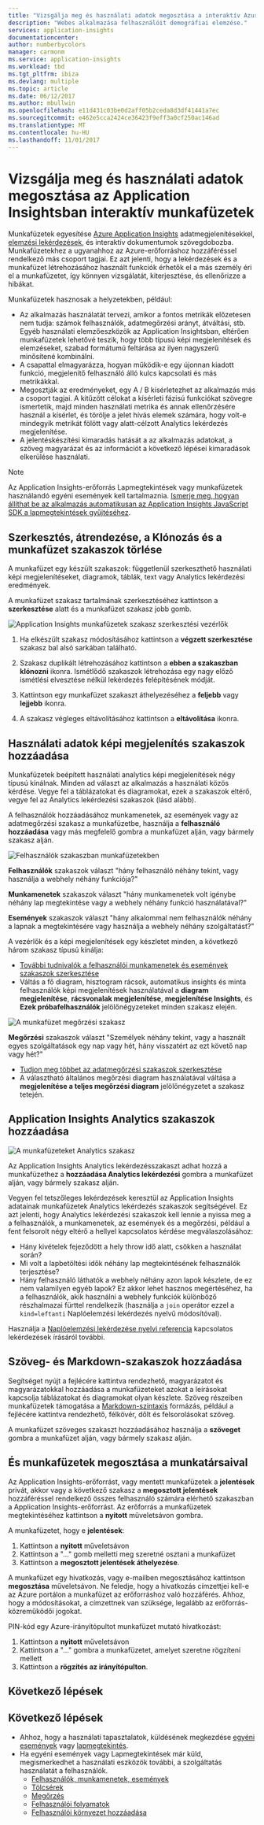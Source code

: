 ```yaml
---
title: "Vizsgálja meg és használati adatok megosztása a interaktív Azure Application Insights-munkafüzetek |} Microsoft docs"
description: "Webes alkalmazása felhasználóit demográfiai elemzése."
services: application-insights
documentationcenter: 
author: numberbycolors
manager: carmonm
ms.service: application-insights
ms.workload: tbd
ms.tgt_pltfrm: ibiza
ms.devlang: multiple
ms.topic: article
ms.date: 06/12/2017
ms.author: mbullwin
ms.openlocfilehash: e11d431c03be0d2aff05b2ceda8d3df41441a7ec
ms.sourcegitcommit: e462e5cca2424ce36423f9eff3a0cf250ac146ad
ms.translationtype: MT
ms.contentlocale: hu-HU
ms.lasthandoff: 11/01/2017
---
```

# <a name="investigate-and-share-usage-data-with-interactive-workbooks-in-application-insights"></a>Vizsgálja meg és használati adatok megosztása az Application Insightsban interaktív munkafüzetek

Munkafüzetek egyesítése [Azure Application Insights](app-insights-overview.md) adatmegjelenítésekkel, [elemzési lekérdezések](app-insights-analytics.md), és interaktív dokumentumok szövegdobozba. Munkafüzetekhez a ugyanahhoz az Azure-erőforráshoz hozzáféréssel rendelkező más csoport tagjai. Ez azt jelenti, hogy a lekérdezések és a munkafüzet létrehozásához használt funkciók érhetők el a más személy éri el a munkafüzetet, így könnyen vizsgálatát, kiterjesztése, és ellenőrizze a hibákat.

Munkafüzetek hasznosak a helyzetekben, például:

* Az alkalmazás használatát tervezi, amikor a fontos metrikák előzetesen nem tudja: számok felhasználók, adatmegőrzési arányt, átváltási, stb. Egyéb használati elemzőeszközök az Application Insightsban, eltérően munkafüzetek lehetővé teszik, hogy több típusú képi megjelenítések és elemzéseket, szabad formátumú feltárása az ilyen nagyszerű minősítené kombinálni.
* A csapattal elmagyarázza, hogyan működik-e egy újonnan kiadott funkció, megjelenítő felhasználó álló kulcs kapcsolati és más metrikákkal.
* Megosztják az eredményeket, egy A / B kísérletezhet az alkalmazás más a csoport tagjai. A kitűzött célokat a kísérleti fázisú funkciókat szövegre ismertetik, majd minden használati metrika és annak ellenőrzésére használ a kísérlet, és törölje a jelet hívás elemek számára, hogy volt-e mindegyik metrikát fölött vagy alatt-célzott Analytics lekérdezés megjelenítése.
* A jelentéskészítési kimaradás hatását a az alkalmazás adatokat, a szöveg magyarázat és az információt a következő lépései kimaradások elkerülése használati.

> [!NOTE]
> Az Application Insights-erőforrás Lapmegtekintések vagy munkafüzetek használandó egyéni események kell tartalmaznia. [Ismerje meg, hogyan állíthat be az alkalmazás automatikusan az Application Insights JavaScript SDK a lapmegtekintések gyűjtéséhez](app-insights-javascript.md).
> 
> 

## <a name="editing-rearranging-cloning-and-deleting-workbook-sections"></a>Szerkesztés, átrendezése, a Klónozás és a munkafüzet szakaszok törlése

A munkafüzet egy készült szakaszok: függetlenül szerkeszthető használati képi megjelenítéseket, diagramok, táblák, text vagy Analytics lekérdezési eredmények.

A munkafüzet szakasz tartalmának szerkesztéséhez kattintson a **szerkesztése** alatt és a munkafüzet szakasz jobb gomb.

![Application Insights munkafüzetek szakasz szerkesztési vezérlők](./media/app-insights-usage-workbooks/editing-controls.png)

1. Ha elkészült szakasz módosításához kattintson a **végzett szerkesztése** szakasz bal alsó sarkában található.

2. Szakasz duplikált létrehozásához kattintson a **ebben a szakaszban klónozni** ikonra. Ismétlődő szakaszok létrehozása egy nagy előző ismétlési elvesztése nélkül lekérdezés felépítésének módját.

3. Kattintson egy munkafüzet szakaszt áthelyezéséhez a **feljebb** vagy **lejjebb** ikonra.

4. A szakasz végleges eltávolításához kattintson a **eltávolítása** ikonra.

## <a name="adding-usage-data-visualization-sections"></a>Használati adatok képi megjelenítés szakaszok hozzáadása

Munkafüzetek beépített használati analytics képi megjelenítések négy típusú kínálnak. Minden ad választ az alkalmazás a használati közös kérdése. Vegye fel a táblázatokat és diagramokat, ezek a szakaszok eltérő, vegye fel az Analytics lekérdezési szakaszok (lásd alább).

A felhasználók hozzáadásához munkamenetek, az események vagy az adatmegőrzési szakasz a munkafüzetbe, használja a **felhasználó hozzáadása** vagy más megfelelő gombra a munkafüzet alján, vagy bármely szakasz alján.

![Felhasználók szakaszban munkafüzetekben](./media/app-insights-usage-workbooks/users-section.png)

**Felhasználók** szakaszok választ "hány felhasználó néhány tekint, vagy használja a webhely néhány funkciója?"

**Munkamenetek** szakaszok választ "hány munkamenetek volt igénybe néhány lap megtekintése vagy a webhely néhány funkció használatával?"

**Események** szakaszok választ "hány alkalommal nem felhasználók néhány a lapnak a megtekintésére vagy használja a webhely néhány szolgáltatást?"

A vezérlők és a képi megjelenítések egy készletet minden, a következő három szakasz típusú kínálja:

* [További tudnivalók a felhasználói munkamenetek és események szakaszok szerkesztése](app-insights-usage-segmentation.md)
* Váltás a fő diagram, hisztogram rácsok, automatikus insights és minta felhasználók képi megjelenítések használatával a **diagram megjelenítése**, **rácsvonalak megjelenítése**, **megjelenítése Insights**, és **Ezek próbafelhasználók** jelölőnégyzeteket minden szakasz elején.

![A munkafüzet megőrzési szakasz](./media/app-insights-usage-workbooks/retention-section.png)

**Megőrzési** szakaszok választ "Személyek néhány tekint, vagy a használt egyes szolgáltatások egy nap vagy hét, hány visszatért az ezt követő nap vagy hét?"

* [Tudjon meg többet az adatmegőrzési szakaszok szerkesztése](app-insights-usage-retention.md)
* A választható általános megőrzési diagram használatával váltása a **megjelenítése a teljes megőrzési diagram** jelölőnégyzetet a szakasz tetején.

## <a name="adding-application-insights-analytics-sections"></a>Application Insights Analytics szakaszok hozzáadása

![A munkafüzeteket Analytics szakasz](./media/app-insights-usage-workbooks/analytics-section.png)

Az Application Insights Analytics lekérdezésszakaszt adhat hozzá a munkafüzethez a **hozzáadása Analytics lekérdezési** gombra a munkafüzet alján, vagy bármely szakasz alján.

Vegyen fel tetszőleges lekérdezések keresztül az Application Insights adatainak munkafüzetek Analytics lekérdezés szakaszok segítségével. Ez azt jelenti, hogy Analytics lekérdezési szakaszok kell lennie a nyissa meg a a felhasználók, a munkamenetek, az események és a megőrzési, például a fent felsorolt négy eltérő a hellyel kapcsolatos kérdése megválaszolásához:

* Hány kivételek fejeződött a hely throw idő alatt, csökken a használat során?
* Mi volt a lapbetöltési idők néhány lap megtekintésének felhasználók terjesztése?
* Hány felhasználó láthatók a webhely néhány azon lapok készlete, de ez nem valamilyen egyéb lapok? Ez akkor lehet hasznos megértéséhez, ha a felhasználók, akik használni a webhely funkciók különböző részhalmazai fürttel rendelkezik (használja a `join` operátor ezzel a `kind=leftanti` Naplóelemzési lekérdezés nyelvű módosítóval).

Használja a [Naplóelemzési lekérdezése nyelvi referencia](https://docs.loganalytics.io/) kapcsolatos lekérdezések írásáról további.

## <a name="adding-text-and-markdown-sections"></a>Szöveg- és Markdown-szakaszok hozzáadása

Segítséget nyújt a fejlécére kattintva rendezhető, magyarázatot és magyarázatokkal hozzáadása a munkafüzeteket azokat a leírásokat kapcsolja táblázatokat és diagramokat olyan készlete. Szöveg részeiben munkafüzetek támogatása a [Markdown-szintaxis](https://daringfireball.net/projects/markdown/) formázás, például a fejlécére kattintva rendezhető, félkövér, dőlt és felsorolásokat szöveg.

A munkafüzet szöveges szakaszt hozzáadásához használja a **szöveget** gombra a munkafüzet alján, vagy bármely szakasz alján.

## <a name="saving-and-sharing-workbooks-with-your-team"></a>És munkafüzetek megosztása a munkatársaival

Az Application Insights-erőforrást, vagy mentett munkafüzetek a **jelentések** privát, akkor vagy a következő szakasz a **megosztott jelentések** hozzáféréssel rendelkező összes felhasználó számára elérhető szakaszban a Application Insights-erőforrást. Az erőforrás a munkafüzetek megtekintéséhez kattintson a **nyitott** műveletsávon gombra.

A munkafüzetet, hogy e **jelentések**:

1. Kattintson a **nyitott** műveletsávon
2. Kattintson a "..." gomb melletti meg szeretné osztani a munkafüzet
3. Kattintson a **megosztott jelentések áthelyezése**.

A munkafüzet egy hivatkozás, vagy e-mailben megosztásához kattintson **megosztása** műveletsávon. Ne feledje, hogy a hivatkozás címzettjei kell-e az Azure portálon a munkafüzet az erőforráshoz való hozzáférés. Ahhoz, hogy a módosításokat, a címzettnek van szüksége, legalább az erőforrás-közreműködői jogokat.

PIN-kód egy Azure-irányítópultot munkafüzet mutató hivatkozást:

1. Kattintson a **nyitott** műveletsávon
2. Kattintson a "..." gombra a munkafüzetet, amelyet szeretne rögzíteni mellett
3. Kattintson a **rögzítés az irányítópulton**.

## <a name="next-steps"></a>Következő lépések

## <a name="next-steps"></a>Következő lépések
- Ahhoz, hogy a használati tapasztalatok, küldésének megkezdése [egyéni események](https://docs.microsoft.com/en-us/azure/application-insights/app-insights-api-custom-events-metrics#trackevent) vagy [lapmegtekintés](https://docs.microsoft.com/azure/application-insights/app-insights-api-custom-events-metrics#page-views).
- Ha egyéni események vagy Lapmegtekintések már küld, megismerkedhet a használati eszközök további, a szolgáltatás használatát a felhasználók.
    - [Felhasználók, munkamenetek, események](app-insights-usage-segmentation.md)
    - [Tölcsérek](usage-funnels.md)
    - [Megőrzés](app-insights-usage-retention.md)
    - [Felhasználói folyamatok](app-insights-usage-flows.md)
    - [Felhasználói környezet hozzáadása](app-insights-usage-send-user-context.md)
    
